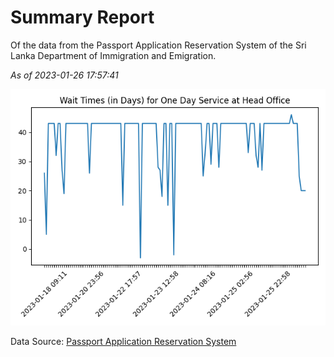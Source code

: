 # Summary Report

Of the data from the Passport Application Reservation System of the Sri Lanka Department of Immigration and Emigration.

*As of 2023-01-26 17:57:41*

![Wait Time Chart](summary.wait_time_chart.png)

Data Source: [Passport Application Reservation System](https://eservices.immigration.gov.lk:8443/appointment/pages/reservationApplication.xhtml)